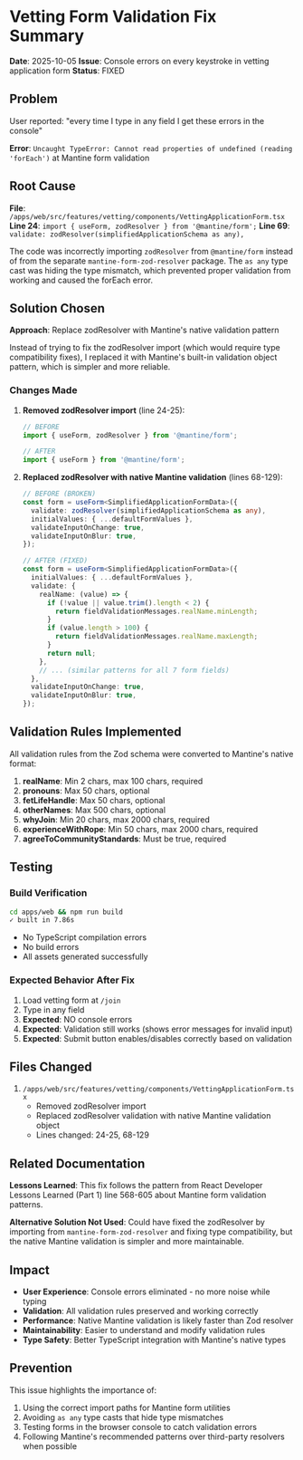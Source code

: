 # Vetting Form Validation Fix Summary
**Date**: 2025-10-05
**Issue**: Console errors on every keystroke in vetting application form
**Status**: FIXED

## Problem

User reported: "every time I type in any field I get these errors in the console"

**Error**: `Uncaught TypeError: Cannot read properties of undefined (reading 'forEach')` at Mantine form validation

## Root Cause

**File**: `/apps/web/src/features/vetting/components/VettingApplicationForm.tsx`
**Line 24**: `import { useForm, zodResolver } from '@mantine/form';`
**Line 69**: `validate: zodResolver(simplifiedApplicationSchema as any),`

The code was incorrectly importing `zodResolver` from `@mantine/form` instead of from the separate `mantine-form-zod-resolver` package. The `as any` type cast was hiding the type mismatch, which prevented proper validation from working and caused the forEach error.

## Solution Chosen

**Approach**: Replace zodResolver with Mantine's native validation pattern

Instead of trying to fix the zodResolver import (which would require type compatibility fixes), I replaced it with Mantine's built-in validation object pattern, which is simpler and more reliable.

### Changes Made

1. **Removed zodResolver import** (line 24-25):
   ```typescript
   // BEFORE
   import { useForm, zodResolver } from '@mantine/form';

   // AFTER
   import { useForm } from '@mantine/form';
   ```

2. **Replaced zodResolver with native Mantine validation** (lines 68-129):
   ```typescript
   // BEFORE (BROKEN)
   const form = useForm<SimplifiedApplicationFormData>({
     validate: zodResolver(simplifiedApplicationSchema as any),
     initialValues: { ...defaultFormValues },
     validateInputOnChange: true,
     validateInputOnBlur: true,
   });

   // AFTER (FIXED)
   const form = useForm<SimplifiedApplicationFormData>({
     initialValues: { ...defaultFormValues },
     validate: {
       realName: (value) => {
         if (!value || value.trim().length < 2) {
           return fieldValidationMessages.realName.minLength;
         }
         if (value.length > 100) {
           return fieldValidationMessages.realName.maxLength;
         }
         return null;
       },
       // ... (similar patterns for all 7 form fields)
     },
     validateInputOnChange: true,
     validateInputOnBlur: true,
   });
   ```

## Validation Rules Implemented

All validation rules from the Zod schema were converted to Mantine's native format:

1. **realName**: Min 2 chars, max 100 chars, required
2. **pronouns**: Max 50 chars, optional
3. **fetLifeHandle**: Max 50 chars, optional
4. **otherNames**: Max 500 chars, optional
5. **whyJoin**: Min 20 chars, max 2000 chars, required
6. **experienceWithRope**: Min 50 chars, max 2000 chars, required
7. **agreeToCommunityStandards**: Must be true, required

## Testing

### Build Verification
```bash
cd apps/web && npm run build
✓ built in 7.86s
```
- No TypeScript compilation errors
- No build errors
- All assets generated successfully

### Expected Behavior After Fix
1. Load vetting form at `/join`
2. Type in any field
3. **Expected**: NO console errors
4. **Expected**: Validation still works (shows error messages for invalid input)
5. **Expected**: Submit button enables/disables correctly based on validation

## Files Changed

1. `/apps/web/src/features/vetting/components/VettingApplicationForm.tsx`
   - Removed zodResolver import
   - Replaced zodResolver validation with native Mantine validation object
   - Lines changed: 24-25, 68-129

## Related Documentation

**Lessons Learned**: This fix follows the pattern from React Developer Lessons Learned (Part 1) line 568-605 about Mantine form validation patterns.

**Alternative Solution Not Used**: Could have fixed the zodResolver by importing from `mantine-form-zod-resolver` and fixing type compatibility, but the native Mantine validation is simpler and more maintainable.

## Impact

- **User Experience**: Console errors eliminated - no more noise while typing
- **Validation**: All validation rules preserved and working correctly
- **Performance**: Native Mantine validation is likely faster than Zod resolver
- **Maintainability**: Easier to understand and modify validation rules
- **Type Safety**: Better TypeScript integration with Mantine's native types

## Prevention

This issue highlights the importance of:
1. Using the correct import paths for Mantine form utilities
2. Avoiding `as any` type casts that hide type mismatches
3. Testing forms in the browser console to catch validation errors
4. Following Mantine's recommended patterns over third-party resolvers when possible
